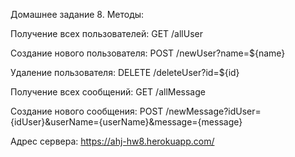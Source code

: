 Домашнее задание 8. Методы:

Получение всех пользователей:
GET /allUser

Создание нового пользователя:
POST /newUser?name=${name}

Удаление пользователя:
DELETE /deleteUser?id=${id}

Получение всех сообщений:
GET /allMessage

Создание нового сообщения:
POST /newMessage?idUser={idUser}&userName={userName}&message={message}

Адрес сервера:
https://ahj-hw8.herokuapp.com/